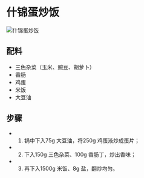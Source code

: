 # 什锦蛋炒饭

![什锦蛋炒饭](../images/什锦蛋炒饭.png)


## 配料

- 三色杂菜（玉米、豌豆、胡萝卜）
- 香肠
- 鸡蛋
- 米饭
- 大豆油

## 步骤

- 1. 锅中下入75g 大豆油，将250g 鸡蛋液炒成蛋片；
- 2. 下入150g 三色杂菜、100g 香肠丁，炒出香味；
- 3. 再下入1500g 米饭、8g 盐，翻炒均匀。
